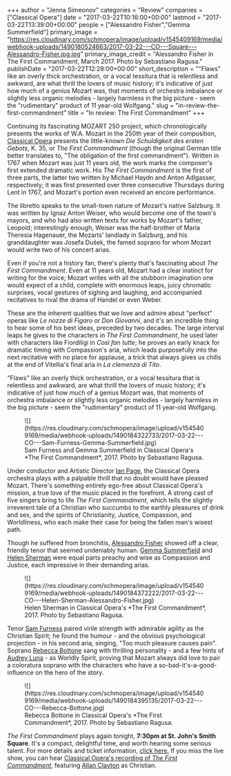 +++
author = "Jenna Simeonov"
categories = "Review"
companies = ["Classical Opera"]
date = "2017-03-22T10:16:00+00:00"
lastmod = "2017-03-22T13:39:00+00:00"
people = ["Alessandro Fisher","Gemma Summerfield"]
primary_image = "https://res.cloudinary.com/schmopera/image/upload/v1545409169/media/webhook-uploads/1490180524663/2017-03-22---CO---Square---Alessandro-Fisher.jpg.jpg"
primary_image_credit = "Alessandro Fisher in The First Commandment, March 2017. Photo by Sebastiano Ragusa."
publishDate = "2017-03-22T12:28:00+00:00"
short_description = "&quot;Flaws&quot; like an overly thick orchestration, or a vocal tessitura that is relentless and awkward, are what thrill the lovers of music history; it&#039;s indicative of just how much of a genius Mozart was, that moments of orchestra imbalance or slightly less organic melodies - largely harmless in the big picture - seem the &quot;rudimentary&quot; product of 11 year-old Wolfgang."
slug = "in-review-the-first-commandment"
title = "In review: The First Commandment"
+++

Continuing its fascinating MOZART 250 project, which chronologically presents the works of W.A. Mozart in the 250th year of their composition, [Classical Opera](/ian-page-mozart-imagination/) presents the little-known *Die Schuldigkeit des ersten Gebots*, K. 35, or *The First Commandment* (though the original German title better translates to, "The obligation of the first commandment"). Written in 1767 when Mozart was just 11 years old, the work marks the composer's first extended dramatic work. His *The First Commandment* is the first of three parts, the latter two written by Michael Haydn and Anton Adlgasser, respectively; it was first presented over three consecutive Thursdays during Lent in 1767, and Mozart's portion even received an encore performance.

The libretto speaks to the small-town nature of Mozart's native Salzburg. It was written by Ignaz Anton Weiser, who would become one of the town's mayors, and who had also written texts for works by Mozart's father, Leopold; interestingly enough, Weiser was the half-brother of Maria Theresia Hagenauer, the Mozarts' landlady in Salzburg, and his granddaughter was Josefa Dušek, the famed soprano for whom Mozart would write two of his concert arias.

Even if you're not a history fan, there's plenty that's fascinating about *The First Commandment*. Even at 11 years old, Mozart had a clear instinct for writing for the voice; Mozart writes with all the stubborn imagination one would expect of a child, complete with enormous leaps, juicy chromatic surprises, vocal gestures of sighing and laughing, and accompanied recitatives to rival the drama of Handel or even Weber. 

These are the inherent qualities that we love and admire about "perfect" operas like *Le nozze di Figaro* or *Don Giovanni*, and it's an incredible thing to hear some of his best ideas, preceded by two decades. The large interval leaps he gives to the characters in *The First Commandment*, he used later with characters like Fiordiligi in *Così fan tutte*; he proves an early knack for dramatic timing with Compassion's aria, which leads purposefully into the next recitative with no place for applause, a trick that always gives us chills at the end of Vitellia's final aria in *La clemenza di Tito*.

"Flaws" like an overly thick orchestration, or a vocal tessitura that is relentless and awkward, are what thrill the lovers of music history; it's indicative of just how much of a genius Mozart was, that moments of orchestra imbalance or slightly less organic melodies - largely harmless in the big picture - seem the "rudimentary" product of 11 year-old Wolfgang.

<figure data-type="image">
![](https://res.cloudinary.com/schmopera/image/upload/v1545409169/media/webhook-uploads/1490184322733/2017-03-22---CO---Sam-Furness-Gemma-Summerfield.jpg)
<figcaption>Sam Furness and Gemma Summerfield in Classical Opera's *The First Commandment*, 2017. Photo by Sebastiano Ragusa.</figcaption>
</figure>

Under conductor and Artistic Director [Ian Page](/ian-page-mozart-imagination/), the Classical Opera orchestra plays with a palpable thrill that no doubt would have pleased Mozart. There's something entirely ego-free about Classical Opera's mission, a true love of the music placed in the forefront. A strong cast of five singers bring to life *The First Commandment*, which tells the slightly irreverent tale of a Christian who succumbs to the earthly pleasures of drink and sex, and the spirits of Christianity, Justice, Compassion, and Worldliness, who each make their case for being the fallen man's wisest path.

Though he suffered from bronchitis, [Alessandro Fisher](/talking-with-singers-alessandro-fisher/) showed off a clear, friendly tenor that seemed undeniably human. [Gemma Summerfield](/scene/people/gemma-summerfield/) and [Helen Sherman](/scene/people/helen-sherman/) were equal parts preachy and wise as Compassion and Justice, each impressive in their demanding arias. 

<figure data-type="image">
![](https://res.cloudinary.com/schmopera/image/upload/v1545409169/media/webhook-uploads/1490184372222/2017-03-22---CO---Helen-Sherman-Alessandro-Fisher.jpg)
<figcaption>Helen Sherman in Classical Opera's *The First Commandment*, 2017. Photo by Sebastiano Ragusa.</figcaption>
</figure>

Tenor [Sam Furness](/scene/people/sam-furness/) paired virile strength with admirable agility as the Christian Spirit; he found the humour - and the obvious psychological projection - in his second aria, singing, "Too much pleasure causes pain". Soprano [Rebecca Bottone](/scene/people/rebecca-bottone/) sang with thrilling personality - and a few hints of [Audrey Luna](/talking-with-singers-audrey-luna/) - as Worldly Spirit, proving that Mozart always did love to pair a coloratura soprano with the characters who have a so-bad-it's-a-good-influence on the hero of the story.

<figure data-type="image">
![](https://res.cloudinary.com/schmopera/image/upload/v1545409169/media/webhook-uploads/1490184395135/2017-03-22---CO---Rebecca-Bottone.jpg)
<figcaption>Rebecca Bottone in Classical Opera's *The First Commandment*, 2017. Photo by Sebastiano Ragusa.</figcaption>
</figure>

*The First Commandment* plays again tonight, **7:30pm at St. John's Smith Square**. It's a compact, delightful time, and worth hearing some serious talent. For more details and ticket information, [click here.](http://www.classicalopera.co.uk/performances/mozart-first-commandment/) If you miss the live show, you can hear [Classical Opera's recording of *The First Commandment*](http://www.classicalopera.co.uk/recordings/die-schuldigkeit/?content=intro), featuring [Allan Clayton](/scene/people/allan-clayton/) as Christian.

